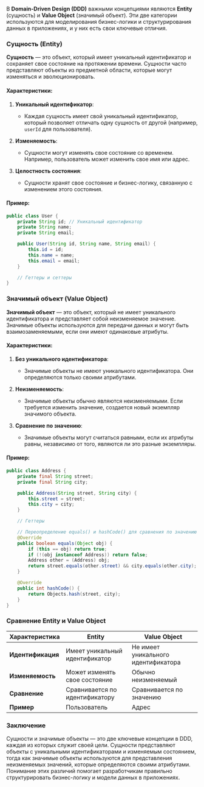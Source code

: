 В **Domain-Driven Design (DDD)** важными концепциями являются **Entity** (сущность) и **Value Object** (значимый объект). Эти две категории используются для моделирования бизнес-логики и структурирования данных в приложениях, и у них есть свои ключевые отличия. 

### Сущность (Entity)

**Сущность** — это объект, который имеет уникальный идентификатор и сохраняет свое состояние на протяжении времени. Сущности часто представляют объекты из предметной области, которые могут изменяться и эволюционировать.

#### Характеристики:
1. **Уникальный идентификатор**:
   - Каждая сущность имеет свой уникальный идентификатор, который позволяет отличать одну сущность от другой (например, `userId` для пользователя).

2. **Изменяемость**:
   - Сущности могут изменять свое состояние со временем. Например, пользователь может изменить свое имя или адрес.

3. **Целостность состояния**:
   - Сущности хранят свое состояние и бизнес-логику, связанную с изменением этого состояния.

#### Пример:
```java
public class User {
    private String id; // Уникальный идентификатор
    private String name;
    private String email;

    public User(String id, String name, String email) {
        this.id = id;
        this.name = name;
        this.email = email;
    }

    // Геттеры и сеттеры
}
```

### Значимый объект (Value Object)

**Значимый объект** — это объект, который не имеет уникального идентификатора и представляет собой неизменяемое значение. Значимые объекты используются для передачи данных и могут быть взаимозаменяемыми, если они имеют одинаковые атрибуты.

#### Характеристики:
1. **Без уникального идентификатора**:
   - Значимые объекты не имеют уникального идентификатора. Они определяются только своими атрибутами.

2. **Неизменяемость**:
   - Значимые объекты обычно являются неизменяемыми. Если требуется изменить значение, создается новый экземпляр значимого объекта.

3. **Сравнение по значению**:
   - Значимые объекты могут считаться равными, если их атрибуты равны, независимо от того, являются ли это разные экземпляры.

#### Пример:
```java
public class Address {
    private final String street;
    private final String city;

    public Address(String street, String city) {
        this.street = street;
        this.city = city;
    }

    // Геттеры

    // Переопределение equals() и hashCode() для сравнения по значению
    @Override
    public boolean equals(Object obj) {
        if (this == obj) return true;
        if (!(obj instanceof Address)) return false;
        Address other = (Address) obj;
        return street.equals(other.street) && city.equals(other.city);
    }

    @Override
    public int hashCode() {
        return Objects.hash(street, city);
    }
}
```

### Сравнение Entity и Value Object

| Характеристика            | Entity                             | Value Object                        |
|---------------------------|------------------------------------|------------------------------------|
| **Идентификация**         | Имеет уникальный идентификатор     | Не имеет уникального идентификатора |
| **Изменяемость**          | Может изменять свое состояние      | Обычно неизменяемый                 |
| **Сравнение**             | Сравнивается по идентификатору     | Сравнивается по значению            |
| **Пример**                | Пользователь                       | Адрес                               |

### Заключение

Сущности и значимые объекты — это две ключевые концепции в DDD, каждая из которых служит своей цели. Сущности представляют объекты с уникальными идентификаторами и изменяемым состоянием, тогда как значимые объекты используются для представления неизменяемых значений, которые определяются своими атрибутами. Понимание этих различий помогает разработчикам правильно структурировать бизнес-логику и модели данных в приложениях.